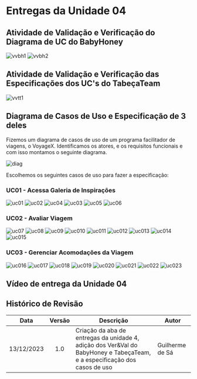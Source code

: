 # Entregas da Unidade 04

## Atividade de Validação e Verificação do Diagrama de UC do BabyHoney

![vvbh1](../img/vvbh1.png)
![vvbh2](../img/vvbh2.png)



## Atividade de Validação e Verificação das Especificações dos UC's do TabeçaTeam

![vvtt1](../img/vvtt1.png)

## Diagrama de Casos de Uso e Especificação de 3 deles
Fizemos um diagrama de casos de uso de um programa facilitador de viagens, o VoyageX. Identificamos os atores, e os requisitos funcionais e com isso montamos o seguinte diagrama.

![diag](../img/diag.jpeg)

Escolhemos os seguintes casos de uso para fazer a especificação:

### UC01 - Acessa Galeria de Inspirações

![uc01](../img/uc01.png)
![uc02](../img/uc02.png)
![uc04](../img/uc04.png)
![uc03](../img/uc03.png)
![uc05](../img/uc05.png)
![uc06](../img/uc06.png)

### UC02 - Avaliar Viagem

![uc07](../img/uc07.png)
![uc08](../img/uc08.png)
![uc09](../img/uc09.png)
![uc010](../img/uc10.png)
![uc011](../img/uc11.png)
![uc012](../img/uc12.png)
![uc013](../img/uc13.png)
![uc014](../img/uc14.png)
![uc015](../img/uc15.png)

### UC03 - Gerenciar Acomodações da Viagem

![uc016](../img/uc16.png)
![uc017](../img/uc17.png)
![uc018](../img/uc18.png)
![uc019](../img/uc19.png)
![uc020](../img/uc20.png)
![uc021](../img/uc21.png)
![uc022](../img/uc22.png)
![uc023](../img/uc23.png)

## Vídeo de entrega da Unidade 04

## Histórico de Revisão

| Data       | Versão |                                                      Descrição                                                            |    Autor     |
| :--------: | :----: | ----------------------------------------------------------------------------------------------------------------------------- | ------------ |
| 13/12/2023 | 1.0    | Criação da aba de entregas da unidade 4, adição dos Ver&Val do BabyHoney e TabeçaTeam, e a especificação dos casos de uso | Guilherme de Sá   |